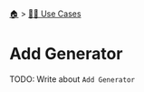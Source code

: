 <!--startTocHeader-->
[🏠](../README.md) > [👷🏽 Use Cases](README.md)
# Add Generator
<!--endTocHeader-->

TODO: Write about `Add Generator`

<!--startTocSubTopic-->
<!--endTocSubTopic-->
